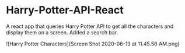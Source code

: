 # Harry-Potter-API-React
A react app that queries Harry Potter API to get all the characters and display them on a screen. Added a search bar.

![Harry Potter Characters](Screen Shot 2020-06-13 at 11.45.56 AM.png)
